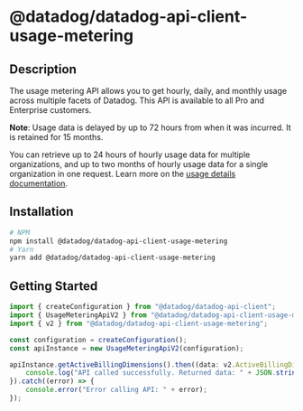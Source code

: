 # @datadog/datadog-api-client-usage-metering

## Description

The usage metering API allows you to get hourly, daily, and
monthly usage across multiple facets of Datadog.
This API is available to all Pro and Enterprise customers.

**Note**: Usage data is delayed by up to 72 hours from when it was incurred.
It is retained for 15 months.

You can retrieve up to 24 hours of hourly usage data for multiple organizations,
and up to two months of hourly usage data for a single organization in one request.
Learn more on the [usage details documentation](https://docs.datadoghq.com/account_management/billing/usage_details/).

## Installation

```sh
# NPM
npm install @datadog/datadog-api-client-usage-metering
# Yarn
yarn add @datadog/datadog-api-client-usage-metering
```

## Getting Started
```ts
import { createConfiguration } from "@datadog/datadog-api-client";
import { UsageMeteringApiV2 } from "@datadog/datadog-api-client-usage-metering";
import { v2 } from "@datadog/datadog-api-client-usage-metering";

const configuration = createConfiguration();
const apiInstance = new UsageMeteringApiV2(configuration);

apiInstance.getActiveBillingDimensions().then((data: v2.ActiveBillingDimensionsResponse) => {
    console.log("API called successfully. Returned data: " + JSON.stringify(data));
}).catch((error) => {
    console.error("Error calling API: " + error);
});
```